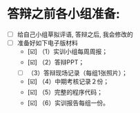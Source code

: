 # 答辩之前各小组准备:

- [  ]  给自己小组草拟评语, 答辩之后, 我会修改的- [  ]  准备好如下电子版材料	    - [☑️] （1）实训小组每周周报；    - [☑️] （2）答辩PPT；    - [  ] （3）答辩现场记录（每组1张照片）；    - [☑️] （4）中期考核记录２份；    - [☑️] （5）完整的程序代码；    - [☑️] （6）实训报告每组一份。